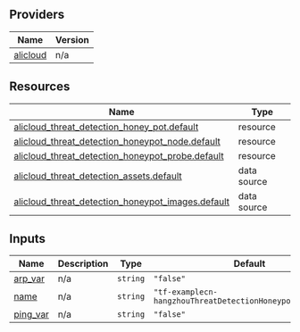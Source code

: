 <!-- BEGIN_TF_DOCS -->
## Providers

| Name | Version |
|------|---------|
| <a name="provider_alicloud"></a> [alicloud](#provider\_alicloud) | n/a |

## Resources

| Name | Type |
|------|------|
| [alicloud_threat_detection_honey_pot.default](https://registry.terraform.io/providers/hashicorp/alicloud/latest/docs/resources/threat_detection_honey_pot) | resource |
| [alicloud_threat_detection_honeypot_node.default](https://registry.terraform.io/providers/hashicorp/alicloud/latest/docs/resources/threat_detection_honeypot_node) | resource |
| [alicloud_threat_detection_honeypot_probe.default](https://registry.terraform.io/providers/hashicorp/alicloud/latest/docs/resources/threat_detection_honeypot_probe) | resource |
| [alicloud_threat_detection_assets.default](https://registry.terraform.io/providers/hashicorp/alicloud/latest/docs/data-sources/threat_detection_assets) | data source |
| [alicloud_threat_detection_honeypot_images.default](https://registry.terraform.io/providers/hashicorp/alicloud/latest/docs/data-sources/threat_detection_honeypot_images) | data source |

## Inputs

| Name | Description | Type | Default | Required |
|------|-------------|------|---------|:--------:|
| <a name="input_arp_var"></a> [arp\_var](#input\_arp\_var) | n/a | `string` | `"false"` | no |
| <a name="input_name"></a> [name](#input\_name) | n/a | `string` | `"tf-examplecn-hangzhouThreatDetectionHoneypotProbe75239"` | no |
| <a name="input_ping_var"></a> [ping\_var](#input\_ping\_var) | n/a | `string` | `"false"` | no |
<!-- END_TF_DOCS -->    